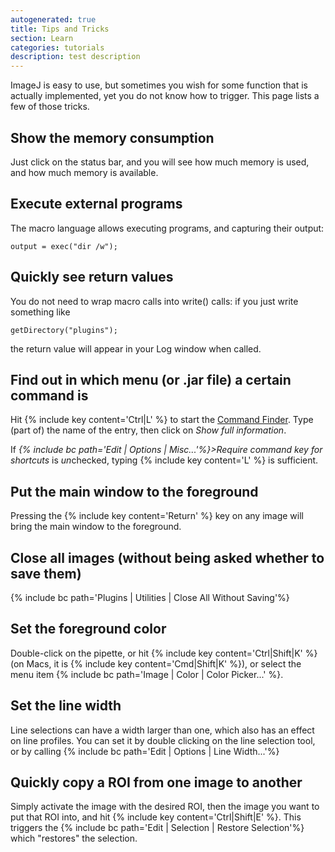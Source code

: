 ```yaml
---
autogenerated: true
title: Tips and Tricks
section: Learn
categories: tutorials
description: test description
---
```



ImageJ is easy to use, but sometimes you wish for some function that is actually implemented, yet you do not know how to trigger. This page lists a few of those tricks.

Show the memory consumption
---------------------------

Just click on the status bar, and you will see how much memory is used, and how much memory is available.

Execute external programs
-------------------------

The macro language allows executing programs, and capturing their output:

`output = exec("dir /w");`

Quickly see return values
-------------------------

You do not need to wrap macro calls into write() calls: if you just write something like

`getDirectory("plugins");`

the return value will appear in your Log window when called.

Find out in which menu (or .jar file) a certain command is
----------------------------------------------------------

Hit {% include key content='Ctrl\|L' %} to start the [Command Finder](/Using_the_Command_Launcher). Type (part of) the name of the entry, then click on *Show full information*.

If *{% include bc path='Edit | Options | Misc...'%}&gt;Require command key for shortcuts* is *un*checked, typing {% include key content='L' %} is sufficient.

Put the main window to the foreground
-------------------------------------

Pressing the {% include key content='Return' %} key on any image will bring the main window to the foreground.

Close all images (without being asked whether to save them)
-----------------------------------------------------------

{% include bc path='Plugins | Utilities | Close All Without Saving'%}

Set the foreground color
------------------------

Double-click on the pipette, or hit {% include key content='Ctrl\|Shift\|K' %} (on Macs, it is {% include key content='Cmd\|Shift\|K' %}), or select the menu item {% include bc path='Image | Color | Color Picker...' %}.

Set the line width
------------------

Line selections can have a width larger than one, which also has an effect on line profiles. You can set it by double clicking on the line selection tool, or by calling {% include bc path='Edit | Options | Line Width...'%}

Quickly copy a ROI from one image to another
--------------------------------------------

Simply activate the image with the desired ROI, then the image you want to put that ROI into, and hit {% include key content='Ctrl\|Shift\|E' %}. This triggers the {% include bc path='Edit | Selection | Restore Selection'%} which "restores" the selection.
